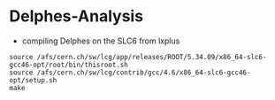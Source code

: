 Delphes-Analysis
================

 * compiling Delphes on the SLC6 from lxplus
```
source /afs/cern.ch/sw/lcg/app/releases/ROOT/5.34.09/x86_64-slc6-gcc46-opt/root/bin/thisroot.sh
source /afs/cern.ch/sw/lcg/contrib/gcc/4.6/x86_64-slc6-gcc46-opt/setup.sh
make
```
